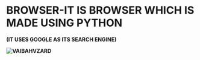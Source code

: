 # BROWSER-IT IS BROWSER WHICH IS MADE USING PYTHON <B>

(IT USES GOOGLE AS ITS SEARCH ENGINE)

 
![VAIBAHVZARD](https://github.com/VaibhavZard/BROWSER-USING-PY/assets/142160451/57681773-283a-4a32-bad9-cf6fe55e05ed)
